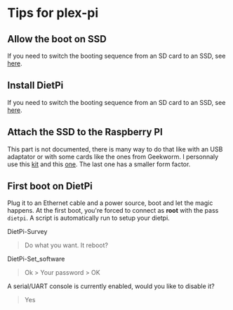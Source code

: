 # Tips for plex-pi

## Allow the boot on SSD

If you need to switch the booting sequence from an SD card to an SSD, see [here](boot-on-ssd/README.md).

## Install DietPi

If you need to switch the booting sequence from an SD card to an SSD, see [here](install-dietpi-on-ssd/README.md).

## Attach the SSD to the Raspberry PI

This part is not documented, there is many way to do that like with an USB adaptator or with some cards like the ones from Geekworm. I personnaly use this [kit](https://geekworm.com/products/raspberry-pi-4-x825-board-x825-case-x735-board-dc-5v-4a-power-supply-kit?variant=39832799838296) and this [one](https://geekworm.com/products/geekworm-naspi-2-5-sata-hdd-ssd-kit-for-raspberry-pi-4-model-b?variant=39916589088856). The last one has a smaller form factor.

## First boot on DietPi

Plug it to an Ethernet cable and a power source, boot and let the magic happens.
At the first boot, you're forced to connect as **root** with the pass `dietpi`.
A script is automatically run to setup your dietpi.

DietPi-Survey

> Do what you want.
> It reboot?

DietPi-Set_software

> Ok > Your password > OK

A serial/UART console is currently enabled, would you like to disable it?

> Yes
